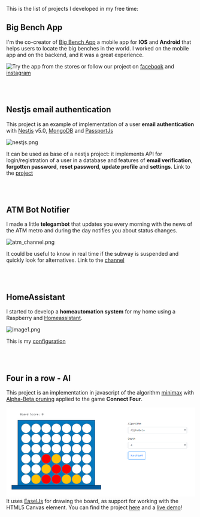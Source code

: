 
This is the list of projects I developed in my free time:


##  Big Bench App
I'm the co-creator of [Big Bench App](https://big-bench.com) a mobile app for **IOS** and **Android** that helps users to locate the big benches in the world. I worked on the mobile app and on the backend, and it was a great experience.

<img style="float: left;" src="{{site.baseurl}}/img/bigbenchapp.png"> Try the app from the stores or follow our project on [facebook](https://www.facebook.com/bigbenchapp) and [instagram](https://www.instagram.com/bigbenchapp/)

<br><br>

##  Nestjs email authentication
This project is an example of implementation of a user **email authentication** with [Nestjs](https://nestjs.com/) v5.0, [MongoDB](https://www.mongodb.com/) and [PassportJs](http://www.passportjs.org)

![nestjs.png]({{site.baseurl}}/img/nestjs.png)

It can be used as base of a nestjs project: it implements API for login/registration of a user in a database and features of **email verification**, **forgotten password**, **reset password**, **update profile** and **settings**. Link to the [project](https://github.com/marcomelilli/nestjs-email-authentication)    

<br><br>

##  ATM Bot Notifier
I made a little **telegambot** that updates you every morning with the news of the ATM metro and during the day notifies you about status changes. 

![atm_channel.png]({{site.baseurl}}/img/atm_channel.png)

It could be useful to know in real time if the subway is suspended and quickly look for alternatives. Link to the [channel](https://t.me/metro_atm)    

<br><br>

## HomeAssistant
I started to develop a **homeautomation system** for my home using a Raspberry and [Homeassistant](https://www.home-assistant.io/). 

![image1.png](https://raw.githubusercontent.com/marcomelilli/homeassistant-config/master/www/screenshots/image1.png)

This is my [configuration](https://github.com/marcomelilli/homeassistant-config)

<br><br>

## Four in a row - AI
This project is an implementation in javascript of the algorithm [minimax](https://en.wikipedia.org/wiki/Minimax) with [Alpha-Beta pruning](https://en.wikipedia.org/wiki/Alpha%E2%80%93beta_pruning) applied to the game **Connect Four**.

![game screenshot](https://github.com/marcomelilli/four-in-a-row-js-minimax/raw/master/img/game-screen.png)
It uses [EaselJs](https://www.createjs.com/easeljs) for drawing the board, as support for working with the HTML5 Canvas element.
You can find the project [here](https://github.com/marcomelilli/four-in-a-row-js-minimax) and a [live demo](http://connectfour.marcomelilli.com)!

